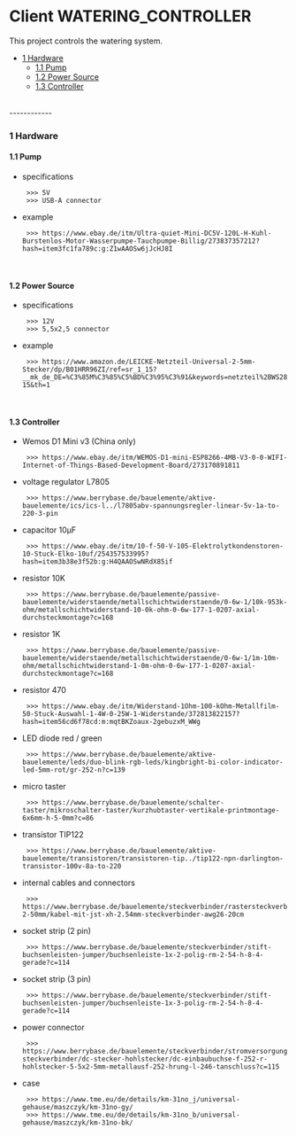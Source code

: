 # Client WATERING_CONTROLLER

This project controls the watering system.

   * <a href="#1 Hardware">1 Hardware</a>
      * <a href="#1.1 Pump">1.1 Pump</a>
      * <a href="#1.2 Power Source">1.2 Power Source</a>
      * <a href="#1.3 Controller">1.3 Controller</a>

</br>
------------
</br>

<a name="1 Hardware"></a>

### 1 Hardware

<a name="1.1 Pump"></a>

#### 1.1 Pump

- specifications

       >>> 5V
       >>> USB-A connector

- example

       >>> https://www.ebay.de/itm/Ultra-quiet-Mini-DC5V-120L-H-Kuhl-Burstenlos-Motor-Wasserpumpe-Tauchpumpe-Billig/273837357212?hash=item3fc1fa789c:g:Z1wAAOSw6jJcHJ8I

</br>

<a name="1.2 Power Source"></a>

#### 1.2 Power Source

- specifications

       >>> 12V
       >>> 5,5x2,5 connector

- example

       >>> https://www.amazon.de/LEICKE-Netzteil-Universal-2-5mm-Stecker/dp/B01HRR96ZI/ref=sr_1_15?__mk_de_DE=%C3%85M%C3%85%C5%BD%C3%95%C3%91&keywords=netzteil%2BWS2811&qid=1571760422&sr=8-15&th=1

</br>

<a name="1.3 Controller"></a>

#### 1.3 Controller

- Wemos D1 Mini v3 (China only)

       >>> https://www.ebay.de/itm/WEMOS-D1-mini-ESP8266-4MB-V3-0-0-WIFI-Internet-of-Things-Based-Development-Board/273170891811

- voltage regulator L7805

       >>> https://www.berrybase.de/bauelemente/aktive-bauelemente/ics/ics-l../l7805abv-spannungsregler-linear-5v-1a-to-220-3-pin

- capacitor 10µF

       >>> https://www.ebay.de/itm/10-f-50-V-105-Elektrolytkondenstoren-10-Stuck-Elko-10uf/254357533995?hash=item3b38e3f52b:g:H4QAAOSwNRdX85if

- resistor 10K

       >>> https://www.berrybase.de/bauelemente/passive-bauelemente/widerstaende/metallschichtwiderstaende/0-6w-1/10k-953k-ohm/metallschichtwiderstand-10-0k-ohm-0-6w-177-1-0207-axial-durchsteckmontage?c=168

- resistor 1K

       >>> https://www.berrybase.de/bauelemente/passive-bauelemente/widerstaende/metallschichtwiderstaende/0-6w-1/1m-10m-ohm/metallschichtwiderstand-1-0m-ohm-0-6w-177-1-0207-axial-durchsteckmontage?c=168

- resistor 470

       >>> https://www.ebay.de/itm/Widerstand-1Ohm-100-kOhm-Metallfilm-50-Stuck-Auswahl-1-4W-0-25W-1-Widerstande/372813822157?hash=item56cd6f78cd:m:mqtBKZoaux-2gebuzxM_WWg

- LED diode red / green

       >>> https://www.berrybase.de/bauelemente/aktive-bauelemente/leds/duo-blink-rgb-leds/kingbright-bi-color-indicator-led-5mm-rot/gr-252-n?c=139

- micro taster 

       >>> https://www.berrybase.de/bauelemente/schalter-taster/mikroschalter-taster/kurzhubtaster-vertikale-printmontage-6x6mm-h-5-0mm?c=86

- transistor TIP122

       >>> https://www.berrybase.de/bauelemente/aktive-bauelemente/transistoren/transistoren-tip../tip122-npn-darlington-transistor-100v-8a-to-220

- internal cables and connectors

       >>> https://www.berrybase.de/bauelemente/steckverbinder/rastersteckverbinder-2-50mm/kabel-mit-jst-xh-2.54mm-steckverbinder-awg26-20cm

- socket strip (2 pin)

       >>> https://www.berrybase.de/bauelemente/steckverbinder/stift-buchsenleisten-jumper/buchsenleiste-1x-2-polig-rm-2-54-h-8-4-gerade?c=114

- socket strip (3 pin)

       >>> https://www.berrybase.de/bauelemente/steckverbinder/stift-buchsenleisten-jumper/buchsenleiste-1x-3-polig-rm-2-54-h-8-4-gerade?c=114

- power connector

       >>> https://www.berrybase.de/bauelemente/steckverbinder/stromversorgungs-steckverbinder/dc-stecker-hohlstecker/dc-einbaubuchse-f-252-r-hohlstecker-5-5x2-5mm-metallausf-252-hrung-l-246-tanschluss?c=115

- case

       >>> https://www.tme.eu/de/details/km-31no_j/universal-gehause/maszczyk/km-31no-gy/
       >>> https://www.tme.eu/de/details/km-31no_b/universal-gehause/maszczyk/km-31no-bk/